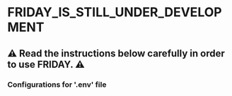 # FRIDAY_IS_STILL_UNDER_DEVELOPMENT #
## ⚠ Read the instructions below carefully in order to use FRIDAY. ⚠

### Configurations for '.env' file



